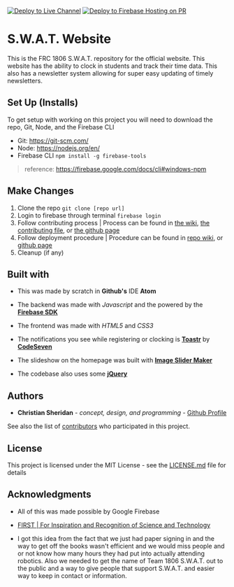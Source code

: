 [![Deploy to Live Channel](https://github.com/casheridan/swat-website/actions/workflows/deploy-prod.yml/badge.svg)](https://github.com/casheridan/swat-website/actions/workflows/deploy-prod.yml) [![Deploy to Firebase Hosting on PR](https://github.com/casheridan/swat-website/actions/workflows/firebase-hosting-pull-request.yml/badge.svg)](https://github.com/casheridan/swat-website/actions/workflows/firebase-hosting-pull-request.yml)
# S.W.A.T. Website
  This is the FRC 1806 S.W.A.T. repository for the official website. This website has the ability to clock in students and 
  track their time data. This also has a newsletter system allowing for super easy updating of timely newsletters.
  
## Set Up (Installs)
  To get setup with working on this project you will need to download the repo, Git, Node, and the Firebase CLI
  
  * Git: https://git-scm.com/
  * Node: https://nodejs.org/en/
  * Firebase CLI ``` npm install -g firebase-tools ``` 
  > reference: https://firebase.google.com/docs/cli#windows-npm

## Make Changes
  1. Clone the repo ``` git clone [repo url] ```
  2. Login to firebase through terminal ``` firebase login ``` 
  3. Follow contributing process | Process can be found in [the wiki](https://github.com/casheridan/swat-website/wiki/Contributing-Process), [the contributing file](https://github.com/casheridan/swat-website/blob/master/CONTRIBUTING.md), or [the github page](https://casheridan.github.io/swat-website/docs/deployment/making-changes)
  4. Follow deployment procedure | Procedure can be found in [repo wiki](https://github.com/casheridan/swat-website/wiki/Deployment), or [github page](https://casheridan.github.io/swat-website/docs/deployment/live-site-deployment)
  5. Cleanup (if any)

## Built with
 * This was made by scratch in **Github's** IDE **Atom**
  
 * The backend was made with *Javascript* and the powered by the **[Firebase SDK](https://firebase.google.com/)**
  
 * The frontend was made with *HTML5* and *CSS3*
  
 * The notifications you see while registering or clocking is **[Toastr](https://codeseven.github.io/toastr/)** by **[CodeSeven](https://github.com/CodeSeven)**
  
 * The slideshow on the homepage was built with **[Image Slider Maker](https://imageslidermaker.com/v2#doc-intro)**
  
 * The codebase also uses some **[jQuery](https://jquery.com/)**
  
## Authors
  * **Christian Sheridan** - *concept, design, and programming* - [Github Profile](https://github.com/casheridan)
  
  See also the list of [contributors](https://github.com/casheridan/swat-website/contributors) who participated in this project.
  
## License

This project is licensed under the MIT License - see the [LICENSE.md](https://github.com/casheridan/swat-website/blob/master/LICENSE.md) file for details
  
 ## Acknowledgments
* All of this was made possible by Google Firebase

* [FIRST | For Inspiration and Recognition of Science and Technology](https://www.firstinspires.org/)

* I got this idea from the fact that we just had paper signing in and the way to get off the books wasn't 
  efficient and we would miss people and or not know how many hours they had put into actually attending robotics. 
  Also we needed to get the name of Team 1806 S.W.A.T. out to the public and a way to give people that support S.W.A.T. 
  and easier way to keep in contact or information.
